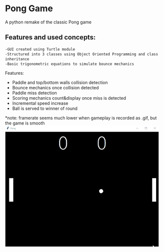 # Pong Game
A python remake of the classic Pong game

## Features and used concepts:

    -GUI created using Turtle module
    -Structured into 3 classes using Object Oriented Programming and class inheritance
    -Basic trigonometric equations to simulate bounce mechanics

Features:
- Paddle and top/bottom walls collision detection
- Bounce mechanics once collision detected
- Paddle miss detection
- Scoring mechanics count&display once miss is detected
- Incremental speed increase
- Ball is served to winner of round

*note: framerate seems much lower when gameplay is recorded as .gif, but the game is smooth
![](https://github.com/tudorobretin/Pong-Game/blob/master/Pong%20Game.gif)
